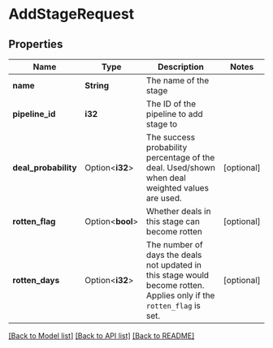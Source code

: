 # AddStageRequest

## Properties

Name | Type | Description | Notes
------------ | ------------- | ------------- | -------------
**name** | **String** | The name of the stage | 
**pipeline_id** | **i32** | The ID of the pipeline to add stage to | 
**deal_probability** | Option<**i32**> | The success probability percentage of the deal. Used/shown when deal weighted values are used. | [optional]
**rotten_flag** | Option<**bool**> | Whether deals in this stage can become rotten | [optional]
**rotten_days** | Option<**i32**> | The number of days the deals not updated in this stage would become rotten. Applies only if the `rotten_flag` is set. | [optional]

[[Back to Model list]](../README.md#documentation-for-models) [[Back to API list]](../README.md#documentation-for-api-endpoints) [[Back to README]](../README.md)


